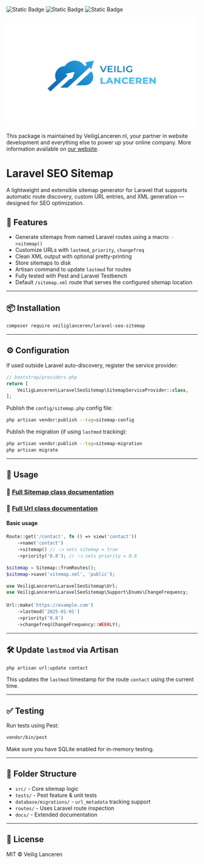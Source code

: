 ![Static Badge](https://img.shields.io/badge/Version-1.1-blue)
![Static Badge](https://img.shields.io/badge/Laravel-12.*-blue)
![Static Badge](https://img.shields.io/badge/PHP->_8.3-blue)

![Veilig Lanceren](/veilig-lanceren-logo.png)

This package is maintained by VeiligLanceren.nl, your partner in website development and everything else to power up your online company. More information available on [our website](https://veiliglanceren.nl).

# Laravel SEO Sitemap

A lightweight and extensible sitemap generator for Laravel that supports automatic route discovery, custom URL entries, and XML generation — designed for SEO optimization.

## 🚀 Features

- Generate sitemaps from named Laravel routes using a macro: `->sitemap()`
- Customize URLs with `lastmod`, `priority`, `changefreq`
- Clean XML output with optional pretty-printing
- Store sitemaps to disk
- Artisan command to update `lastmod` for routes
- Fully tested with Pest and Laravel Testbench
- Default `/sitemap.xml` route that serves the configured sitemap location

---

## 📦 Installation

```bash
composer require veiliglanceren/laravel-seo-sitemap
```

---

## ⚙️ Configuration

If used outside Laravel auto-discovery, register the service provider:

```php
// bootstrap/providers.php
return [
    VeiligLanceren\LaravelSeoSitemap\SitemapServiceProvider::class,
];
```

Publish the `config/sitemap.php` config file:

```bash
php artisan vendor:publish --tag=sitemap-config
```

Publish the migration (if using `lastmod` tracking):

```bash
php artisan vendor:publish --tag=sitemap-migration
php artisan migrate
```

---

## 🧭 Usage

### 📄 [Full Sitemap class documentation](docs/sitemap.md)
### 📄 [Full Url class documentation](docs/url.md)

#### Basic usage

```php
Route::get('/contact', fn () => view('contact'))
    ->name('contact')
    ->sitemap() // 👈 sets sitemap = true
    ->priority('0.8'); // 👈 sets priority = 0.8
```

```php
$sitemap = Sitemap::fromRoutes();
$sitemap->save('sitemap.xml', 'public');
```

```php
use VeiligLanceren\LaravelSeoSitemap\Url;
use VeiligLanceren\LaravelSeoSitemap\Support\Enums\ChangeFrequency;

Url::make('https://example.com')
    ->lastmod('2025-01-01')
    ->priority('0.8')
    ->changefreq(ChangeFrequency::WEEKLY);
```

---

## 🛠 Update `lastmod` via Artisan

```bash
php artisan url:update contact
```

This updates the `lastmod` timestamp for the route `contact` using the current time.

---

## ✅ Testing

Run tests using Pest:

```bash
vendor/bin/pest
```

Make sure you have SQLite enabled for in-memory testing.

---

## 📂 Folder Structure

- `src/` - Core sitemap logic
- `tests/` - Pest feature & unit tests
- `database/migrations/` - `url_metadata` tracking support
- `routes/` - Uses Laravel route inspection
- `docs/` - Extended documentation

---

## 📄 License

MIT © Veilig Lanceren
